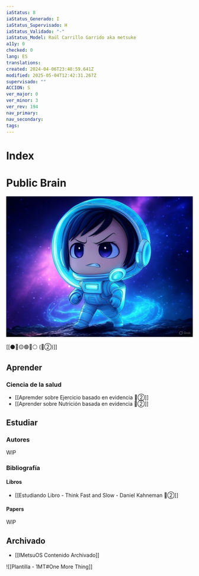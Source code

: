 ```yaml
---
iaStatus: 8
iaStatus_Generado: I
iaStatus_Supervisado: H
iaStatus_Validado: "-"
iaStatus_Model: Raúl Carrillo Garrido aka metsuke
a11y: 0
checked: 0
lang: ES
translations: 
created: 2024-04-06T23:48:59.641Z
modified: 2025-05-04T12:42:31.267Z
supervisado: ""
ACCION: S
ver_major: 0
ver_minor: 3
ver_rev: 194
nav_primary: 
nav_secondary: 
tags:
---
```

# Index
# Public Brain

![Astronauta Chibi en busca de conocimiento](PublicBrain/_resources/Index/4eef01c6994989529594d033bb4ca1f0_MD5.jpeg)

[[⚫🔴🟡🟢🔵⚪ (🔴②)]]
## Aprender
### Ciencia de la salud

* [[Apremder sobre Ejercicio basado en evidencia 🔴②]]
* [[Aprender sobre Nutrición basada en evidencia 🔴②]]

## Estudiar

### Autores

WIP

### Bibliografía

#### Libros

* [[Estudiando Libro - Think Fast and Slow - Daniel Kahneman 🔴②]]

#### Papers

WIP
## Archivado

* [[IMetsuOS Contenido Archivado]]

![[Plantilla - 1MT#One More Thing]]
